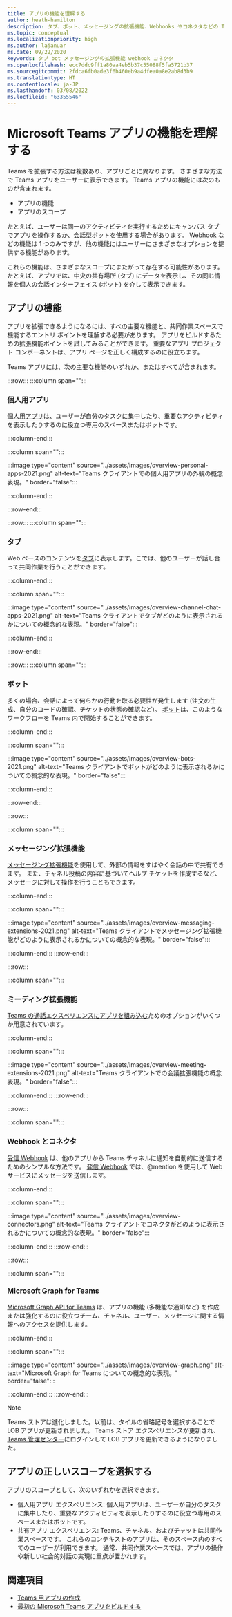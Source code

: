 ```yaml
---
title: アプリの機能を理解する
author: heath-hamilton
description: タブ、ボット、メッセージングの拡張機能、Webhooks やコネクタなどの Teams アプリの機能、個人用アプリや共有アプリなどのアプリ スコープの説明
ms.topic: conceptual
ms.localizationpriority: high
ms.author: lajanuar
ms.date: 09/22/2020
keywords: タブ bot メッセージングの拡張機能 webhook コネクタ
ms.openlocfilehash: ecc7ddc9ff1a80aa4eb5b37c55088f5fa5721b37
ms.sourcegitcommit: 2fdca6fb0ade3f6b460eb9a4dfea0a8e2ab8d3b9
ms.translationtype: HT
ms.contentlocale: ja-JP
ms.lasthandoff: 03/08/2022
ms.locfileid: "63355546"
---
```

# <a name="understand-microsoft-teams-app-features"></a>Microsoft Teams アプリの機能を理解する

Teams を拡張する方法は複数あり、アプリごとに異なります。 さまざまな方法で Teams アプリをユーザーに表示できます。 Teams アプリの機能には次のものが含まれます。

- アプリの機能
- アプリのスコープ

たとえば、ユーザーは同一のアクティビティを実行するためにキャンバス タブでアプリを操作するか、会話型ボットを使用する場合があります。 Webhook などの機能は 1 つのみですが、他の機能にはユーザーにさまざまなオプションを提供する機能があります。

これらの機能は、さまざまなスコープにまたがって存在する可能性があります。たとえば、アプリでは、中央の共有場所 (タブ) にデータを表示し、その同じ情報を個人の会話インターフェイス (ボット) を介して表示できます。

## <a name="app-capabilities"></a>アプリの機能

アプリを拡張できるようになるには、すべの主要な機能と、共同作業スペースで機能するエントリ ポイントを理解する必要があります。 アプリをビルドするための拡張機能ポイントを試してみることができます。 重要なアプリ プロジェクト コンポーネントは、アプリ ページを正しく構成するのに役立ちます。

Teams アプリには、次の主要な機能のいずれか、またはすべてが含まれます。

:::row:::
   :::column span="":::
### <a name="personal-apps"></a>個人用アプリ

[個人用アプリ](../concepts/design/personal-apps.md)は、ユーザーが自分のタスクに集中したり、重要なアクティビティを表示したりするのに役立つ専用のスペースまたはボットです。

   :::column-end:::

   :::column span="":::

:::image type="content" source="../assets/images/overview-personal-apps-2021.png" alt-text="Teams クライアントでの個人用アプリの外観の概念表現。" border="false":::

   :::column-end:::

:::row-end:::

:::row:::
   :::column span="":::

### <a name="tabs"></a>タブ

Web ベースのコンテンツを[タブ](../tabs/what-are-tabs.md)に表示します。こでは、他のユーザーが話し合って共同作業を行うことができます。

   :::column-end:::

   :::column span="":::

:::image type="content" source="../assets/images/overview-channel-chat-apps-2021.png" alt-text="Teams クライアントでタブがどのように表示されるかについての概念的な表現。" border="false":::

   :::column-end:::

:::row-end:::

:::row:::
   :::column span="":::

### <a name="bots"></a>ボット

多くの場合、会話によって何らかの行動を取る必要性が発生します (注文の生成、自分のコードの確認、チケットの状態の確認など)。 [ボット](../bots/what-are-bots.md)は、このようなワークフローを Teams 内で開始することができます。

   :::column-end:::

   :::column span="":::

:::image type="content" source="../assets/images/overview-bots-2021.png" alt-text="Teams クライアントでボットがどのように表示されるかについての概念的な表現。" border="false":::

   :::column-end:::

:::row-end:::

:::row:::

   :::column span="":::

### <a name="messaging-extensions"></a>メッセージング拡張機能

[メッセージング拡張機能](../messaging-extensions/what-are-messaging-extensions.md)を使用して、外部の情報をすばやく会話の中で共有できます。 また、チャネル投稿の内容に基づいてヘルプ チケットを作成するなど、メッセージに対して操作を行うこともできます。

   :::column-end:::

   :::column span="":::

:::image type="content" source="../assets/images/overview-messaging-extensions-2021.png" alt-text="Teams クライアントでメッセージング拡張機能がどのように表示されるかについての概念的な表現。" border="false":::

   :::column-end:::
:::row-end:::

:::row:::

   :::column span="":::

### <a name="meeting-extensions"></a>ミーディング拡張機能

[Teams の通話エクスペリエンスにアプリを組み込む](../apps-in-teams-meetings/design/designing-apps-in-meetings.md)ためのオプションがいくつか用意されています。

   :::column-end:::

   :::column span="":::

:::image type="content" source="../assets/images/overview-meeting-extensions-2021.png" alt-text="Teams クライアントでの会議拡張機能の概念表現。" border="false":::

   :::column-end:::
:::row-end:::

:::row:::

   :::column span="":::

### <a name="webhooks-and-connectors"></a>Webhook とコネクタ

[受信 Webhook](../webhooks-and-connectors/what-are-webhooks-and-connectors.md#incoming-webhooks) は、他のアプリから Teams チャネルに通知を自動的に送信するためのシンプルな方法です。 [発信 Webhook](../webhooks-and-connectors/what-are-webhooks-and-connectors.md#outgoing-webhooks) では、@mention を使用して Web サービスにメッセージを送信します。

   :::column-end:::

   :::column span="":::

:::image type="content" source="../assets/images/overview-connectors.png" alt-text="Teams クライアントでコネクタがどのように表示されるかについての概念的な表現。" border="false":::

   :::column-end:::
:::row-end:::

:::row:::

   :::column span="":::

### <a name="microsoft-graph-for-teams"></a>Microsoft Graph for Teams

[Microsoft Graph API for Teams](/graph/teams-concept-overview) は、アプリの機能 (多機能な通知など) を作成または強化するのに役立つチーム、チャネル、ユーザー、メッセージに関する情報へのアクセスを提供します。

   :::column-end:::

   :::column span="":::

:::image type="content" source="../assets/images/overview-graph.png" alt-text="Microsoft Graph for Teams についての概念的な表現。" border="false":::

   :::column-end:::
:::row-end:::

> [!NOTE]
> Teams ストアは進化しました。以前は、タイルの省略記号を選択することで LOB アプリが更新されました。 Teams ストア エクスペリエンスが更新され、[Teams 管理センター](https://admin.teams.microsoft.com)にログインして LOB アプリを更新できるようになりました。

## <a name="choose-the-correct-scope-for-your-app"></a>アプリの正しいスコープを選択する

アプリのスコープとして、次のいずれかを選択できます。

- 個人用アプリ エクスペリエンス: 個人用アプリは、ユーザーが自分のタスクに集中したり、重要なアクティビティを表示したりするのに役立つ専用のスペースまたはボットです。
- 共有アプリ エクスペリエンス: Teams、チャネル、およびチャットは共同作業スペースです。 これらのコンテキストのアプリは、そのスペース内のすべてのユーザーが利用できます。 通常、共同作業スペースでは、アプリの操作や新しい社会的対話の実現に重点が置かれます。

## <a name="see-also"></a>関連項目

* [Teams 用アプリの作成](../overview.md)
* [最初の Microsoft Teams アプリをビルドする](../build-your-first-app/build-first-app-overview.md)